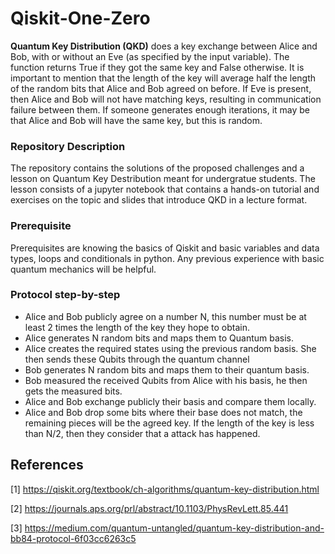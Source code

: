 # Qiskit-One-Zero

**Quantum Key Distribution (QKD)** does a key exchange between Alice and Bob, with or without an Eve (as specified by the input variable). The function returns True if they got the same key and False otherwise.  It is important to mention that the length of the key will average half the length of the random bits that Alice and Bob agreed on before. If Eve is present, then Alice and Bob will not have matching keys, resulting in communication failure between them. If someone generates enough iterations, it may be that Alice and Bob will have the same key, but this is random. 


### Repository Description 

The repository contains the solutions of the proposed challenges and a lesson on Quantum Key Destribution meant for undergratue students. The lesson consists of a jupyter notebook that contains a hands-on tutorial and exercises on the topic and slides that introduce QKD in a lecture format. 

### Prerequisite

Prerequisites are knowing the basics of Qiskit and basic variables and data types, loops and conditionals in python. Any previous experience with basic quantum mechanics will be helpful.

### Protocol step-by-step

- Alice and Bob publicly agree on a number N, this number must be at least 2 times the length of the key they hope to obtain. 
- Alice generates N random bits and maps them to Quantum basis.
- Alice creates the required states using the previous random basis. She then sends these Qubits through the quantum channel
- Bob generates N random bits and maps them to their quantum basis.
- Bob measured the received Qubits from Alice with his basis, he then gets the measured bits.
- Alice and Bob exchange publicly their basis and compare them locally.
- Alice and Bob drop some bits where their base does not match, the remaining pieces will be the agreed key. If the length of the key is less than N/2, then they consider that a attack has happened.

## References

[1] https://qiskit.org/textbook/ch-algorithms/quantum-key-distribution.html

[2] https://journals.aps.org/prl/abstract/10.1103/PhysRevLett.85.441

[3] https://medium.com/quantum-untangled/quantum-key-distribution-and-bb84-protocol-6f03cc6263c5

